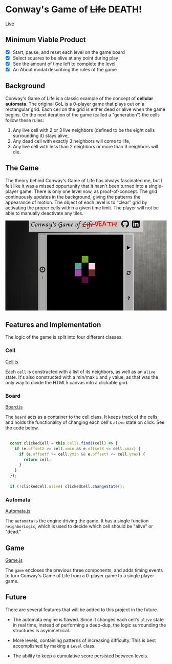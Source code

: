 # Conway's Game of ~~Life~~ DEATH!

[Live][website]

[website]: https://chrabyrd.github.io/game_of_death

## Minimum Viable Product

- [x] Start, pause, and reset each level on the game board
- [x] Select squares to be alive at any point during play
- [x] See the amount of time left to complete the level
- [x] An About modal describing the rules of the game

## Background

Conway's Game of Life is a classic example of the concept of **cellular automata**.  The original GoL is a 0-player game that plays out on a rectangular grid.  Each cell on the grid is either dead or alive when the game begins.  On the next iteration of the game (called a "generation") the cells follow these rules:

1) Any live cell with 2 or 3 live neighbors (defined to be the eight cells surrounding it) stays alive,
2) Any dead cell with exactly 3 neighbors will come to life,
3) Any live cell with less than 2 neighbors or more than 3 neighbors will die.

## The Game

The theory behind Conway's Game of Life has always fascinated me, but I felt like it was a missed oppurtunity that it hasn't been turned into a single-player game. There is only one level now, as proof-of-concept. The grid continuously updates in the background, giving the patterns the appearance of motion. The object of each level is to "clear" grid by activating the proper cells within a given time limit. The player will not be able to manually deactivate any tiles.

<p align="center">
  <img src="docs/images/play_screen.png" alt="play-screen">
</p>

## Features and Implementation

The logic of the game is split into four different classes.

### Cell

[Cell.js][cell]

Each `cell` is constructed with a list of its neighbors, as well as an `alive` state. It's also constructed with a min/max `x` and `y` value, as that was the only way to divide the HTML5 canvas into a clickable grid.

### Board

[Board.js][board]

The `board` acts as a container to the cell class. It keeps track of the cells, and holds the functionality of changing each cell's `alive` state on click. See the code below.

```javascript

  const clickedCell = this.cells.find((cell) => {
    if (e.offsetX >= cell.xmin && e.offsetX <= cell.xmax) {
      if (e.offsetY >= cell.ymin && e.offsetY <= cell.ymax) {
        return cell;
      }
    }
  });

  if (!clickedCell.alive) clickedCell.changeState();

```

### Automata

[Automata.js][automata]

The `automata` is the engine driving the game. It has a single function `neighborLogic`, which is used to decide which cell should be "alive" or "dead."

## Game

[Game.js][game]

The `game` encloses the previous three components, and adds timing events to turn Conway's Game of Life from a 0-player game to a single player game.

[cell]: ./scripts/cell.js
[board]: ./scripts/board.js
[automata]: ./scripts/automata.js
[game]: ./scripts/game.js

## Future

There are several features that will be added to this project in the future.

- The automata engine is flawed. Since it changes each cell's `alive` state in real time, instead of performing a deep-dup, the logic surrounding the structures is asymmetrical.

- More levels, containing patterns of increasing difficulty. This is best accomplished by making a `Level` class.

- The ability to keep a cumulative score persisted between levels.
